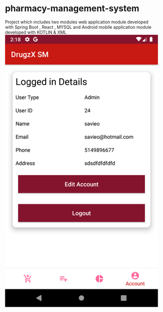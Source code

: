 # pharmacy-management-system
Project which includes two modules web application module developed with Spring Boot , React , MYSQL and Android mobile application module developed with KOTLIN &amp; XML 
![](images/profile.png)